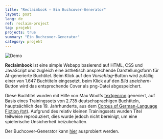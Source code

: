```yaml
---
title: "Reclaimbook – Ein Buchcover-Generator"
layout: post
lang: de
ref: reclaim-project
tag: projekt
projects: true
summary: "Ein Buchcover-Generator"
category: projekt
---
```

![Demo]({{site.url}}{{site.baseurl}}/assets/images/cover-generator-demo.gif)

**Reclaimbook** ist eine simple Webapp basierend auf HTML, CSS und JavaScript und zugleich eine ästhetisch ansprechende Darstellungsform für AI-generierte Buchtitel. Beim Klick auf den *Vorschlag*-Button wird zufällig einer von 1.647 Buchtiteln eingesetzt, beim Klick auf den *Bild speichern*-Button wird das entsprechende Cover als png-Datei abgespeichert.

Diese Buchtitel wurden mit Hilfe von Max Woolfs [textgenrnn](https://github.com/minimaxir/textgenrnn) generiert, auf Basis eines Trainingssets von 2.735 deutschsprachigen Buchtiteln, hauptsächlich des 19. Jahrhunderts, aus dem [Corpus of German-Language Fiction (txt)](https://figshare.com/articles/Corpus_of_German-Language_Fiction_txt_/4524680). Aufgrund des relativ kleinen Trainingssets wurden Titel teilweise reproduziert, dies wurde jedoch nicht bereinigt, um eine spielerische Unsicherheit beizubehalten.

Der Buchcover-Generator kann [hier]({{site.url}}{{site.baseurl}}/reclaimbook/) ausprobiert werden.
